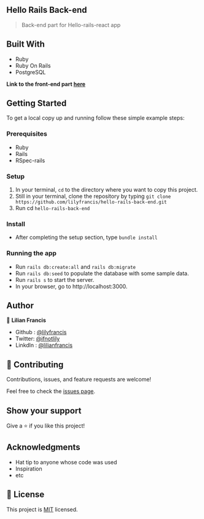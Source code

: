 ## Hello Rails Back-end
> Back-end part for Hello-rails-react app
## Built With

- Ruby
- Ruby On Rails
- PostgreSQL

**Link to the front-end part [here](https://github.com/lilyfrancis/hello-react-front-end)**

## Getting Started

To get a local copy up and running follow these simple example steps:

### Prerequisites

* Ruby
* Rails
* RSpec-rails

### Setup

1. In your terminal, `cd` to the directory where you want to copy this project.
2. Still in your terminal, clone the repository by typing `git clone https://github.com/lilyfrancis/hello-rails-back-end.git`
3. Run cd `hello-rails-back-end`

### Install

* After completing the setup section, type `bundle install`

### Running the app

- Run `rails db:create:all` and `rails db:migrate`
- Run `rails db:seed` to populate the database with some sample data.
- Run `rails s` to start the server.
- In your browser, go to http://localhost:3000.

## Author

👤 **Lilian Francis**

- Github : [@lilyfrancis](https://github.com/lilyfrancis)
- Twitter: [@ifnotlily](https://twitter.com/ifnotlily)
- LinkdIn : [@lilianfrancis](https://www.linkedin.com/in/lilianfrancis/)

## 🤝 Contributing

Contributions, issues, and feature requests are welcome!

Feel free to check the [issues page](../../issues/).

## Show your support

Give a ⭐️ if you like this project!

## Acknowledgments

- Hat tip to anyone whose code was used
- Inspiration
- etc

## 📝 License

This project is [MIT](./MIT.md) licensed.
